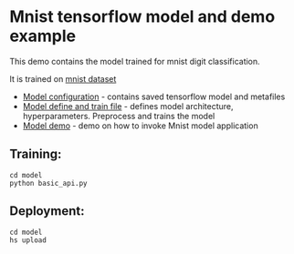 # Mnist tensorflow model and demo example

This demo contains the model trained for mnist digit classification.

It is trained on [mnist dataset](http://yann.lecun.com/exdb/mnist/)

- [Model configuration](model/) - contains saved tensorflow model and metafiles
- [Model define and train file](train_mnist.py) - defines model architecture, hyperparameters. Preprocess and trains the model
- [Model demo](demo/Mnist_demo.ipynb) - demo on how to invoke Mnist model application


## Training:

```commandline
cd model
python basic_api.py
```

## Deployment:

```commandline
cd model
hs upload
```
